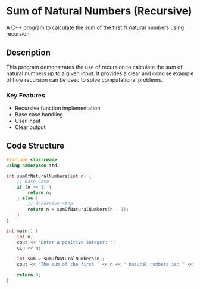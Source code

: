 # Sum of Natural Numbers (Recursive)

A C++ program to calculate the sum of the first N natural numbers using recursion.

## Description

This program demonstrates the use of recursion to calculate the sum of natural numbers up to a given input. It provides a clear and concise example of how recursion can be used to solve computational problems.

### Key Features
- Recursive function implementation
- Base case handling
- User input
- Clear output

## Code Structure

```cpp
#include <iostream>
using namespace std;

int sumOfNaturalNumbers(int n) {
    // Base Case
    if (n <= 1) {
        return n;
    } else {
        // Recursive Step
        return n + sumOfNaturalNumbers(n - 1);
    }
}

int main() {
    int n;
    cout << "Enter a positive integer: ";
    cin >> n;

    int sum = sumOfNaturalNumbers(n);
    cout << "The sum of the first " << n << " natural numbers is: " << sum << endl;

    return 0;
}
